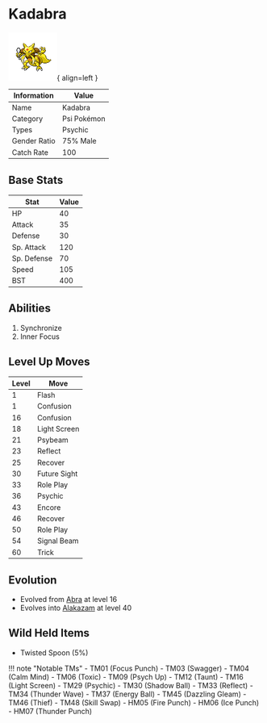 # Kadabra

![Kadabra](../images/pokemon/64.png){ align=left }

| Information | Value |
|------------|--------|
| Name | Kadabra |
| Category | Psi Pokémon |
| Types | Psychic |
| Gender Ratio | 75% Male |
| Catch Rate | 100 |

## Base Stats

| Stat | Value |
|------|-------|
| HP | 40 |
| Attack | 35 |
| Defense | 30 |
| Sp. Attack | 120 |
| Sp. Defense | 70 |
| Speed | 105 |
| BST | 400 |

## Abilities
1. Synchronize
2. Inner Focus

## Level Up Moves
| Level | Move |
|-------|------|
| 1 | Flash |
| 1 | Confusion |
| 16 | Confusion |
| 18 | Light Screen |
| 21 | Psybeam |
| 23 | Reflect |
| 25 | Recover |
| 30 | Future Sight |
| 33 | Role Play |
| 36 | Psychic |
| 43 | Encore |
| 46 | Recover |
| 50 | Role Play |
| 54 | Signal Beam |
| 60 | Trick |

## Evolution
- Evolved from [Abra](063-abra.md) at level 16
- Evolves into [Alakazam](065-alakazam.md) at level 40

## Wild Held Items
- Twisted Spoon (5%)

!!! note "Notable TMs"
    - TM01 (Focus Punch)
    - TM03 (Swagger)
    - TM04 (Calm Mind)
    - TM06 (Toxic)
    - TM09 (Psych Up)
    - TM12 (Taunt)
    - TM16 (Light Screen)
    - TM29 (Psychic)
    - TM30 (Shadow Ball)
    - TM33 (Reflect)
    - TM34 (Thunder Wave)
    - TM37 (Energy Ball)
    - TM45 (Dazzling Gleam)
    - TM46 (Thief)
    - TM48 (Skill Swap)
    - HM05 (Fire Punch)
    - HM06 (Ice Punch)
    - HM07 (Thunder Punch)
